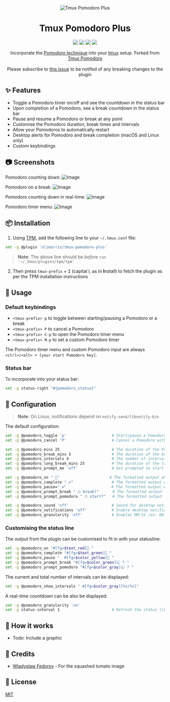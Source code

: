 <p align="center">
<img src="https://user-images.githubusercontent.com/9512444/179077304-a6c31ccb-ad8f-41d9-97f8-f09a1c4935ad.png" alt="Tmux Pomodoro Plus" />
</p>

<h1 align="center">Tmux Pomodoro Plus</h1>

<p align="center">
<a href="https://github.com/olimorris/tmux-pomodoro-plus/stargazers"><img src="https://img.shields.io/github/stars/olimorris/tmux-pomodoro-plus?color=c678dd&logoColor=e06c75&style=for-the-badge"></a>
<a href="https://github.com/olimorris/tmux-pomodoro-plus/issues"><img src="https://img.shields.io/github/issues/olimorris/tmux-pomodoro-plus?color=%23d19a66&style=for-the-badge"></a>
<a href="https://github.com/olimorris/tmux-pomodoro-plus/blob/main/LICENSE.md"><img src="https://img.shields.io/github/license/olimorris/tmux-pomodoro-plus?style=for-the-badge"></a>
<a href="https://github.com/olimorris/tmux-pomodoro-plus/actions/workflows/test.yml"><img src="https://img.shields.io/github/actions/workflow/status/olimorris/tmux-pomodoro-plus/test.yml?branch=main&label=tests&style=for-the-badge"></a>
</p>

<p align="center">
Incorporate the <a href="https://en.wikipedia.org/wiki/Pomodoro_Technique">Pomodoro technique</a> into your <a href="https://github.com/tmux/tmux">tmux</a> setup. Forked from <a href="https://github.com/alexanderjeurissen/tmux-pomodoro">Tmux Pomodoro</a><br><br>Please subscribe to <a href="https://github.com/olimorris/tmux-pomodoro-plus/issues/29">this issue</a> to be notifed of any breaking changes to the plugin
</p>

## :sparkles: Features

- Toggle a Pomodoro timer on/off and see the countdown in the status bar
- Upon completion of a Pomodoro, see a break countdown in the status bar
- Pause and resume a Pomodoro or break at any point
- Customise the Pomodoro duration, break times and intervals
- Allow your Pomodoros to automatically restart
- Desktop alerts for Pomodoro and break completion (macOS and Linux only)
- Custom keybindings

## :camera: Screenshots

Pomodoro counting down:
![Image](https://user-images.githubusercontent.com/9512444/218257051-1cdc4487-7e0a-4d1f-9e70-932028f47d6f.png)

Pomodoro on a break:
![Image](https://user-images.githubusercontent.com/9512444/218257106-c3f83c7e-a467-4965-adfd-8c0b9b06ad9b.png)

Pomodoro counting down in real-time:
![Image](https://user-images.githubusercontent.com/9512444/218257132-6aac32d9-6ecb-4192-926c-1c41cb4adc62.gif)

Pomodoro timer menu:
![Image](https://user-images.githubusercontent.com/9512444/179624439-c5203dd1-01a9-4bf8-93dc-3da162939a4a.gif)

## :package: Installation

1. Using [TPM](https://github.com/tmux-plugins/tpm), add the following line to your `~/.tmux.conf` file:

```bash
set -g @plugin 'olimorris/tmux-pomodoro-plus'
```

> **Note**: The above line should be _before_ `run '~/.tmux/plugins/tpm/tpm'`

2. Then press `tmux-prefix` + <kbd>I</kbd> (capital i, as in **I**nstall) to fetch the plugin as per the TPM installation instructions

## :rocket: Usage

### Default keybindings

- `<tmux-prefix> p` to toggle between starting/pausing a Pomodoro or a break
- `<tmux-prefix> P` to cancel a Pomodoro
- `<tmux-prefix> C-p` to open the Pomodoro timer menu
- `<tmux-prefix> M-p` to set a custom Pomodoro timer

The Pomodoro timer menu and custom Pomodoro input are always `<ctrl>/<alt> + [your start Pomodoro key]`.

### Status bar

To incorporate into your status bar:

```bash
set -g status-right "#{pomodoro_status}"
```

## :wrench: Configuration

> **Note**: On Linux, notifications depend on `notify-send/libnotify-bin`

The default configuration:

```bash
set -g @pomodoro_toggle 'p'                    # Start/pause a Pomodoro or break with tmux-prefix + p
set -g @pomodoro_cancel 'P'                    # Cancel a Pomodoro with tmux-prefix key + P

set -g @pomodoro_mins 25                       # The duration of the Pomodoro
set -g @pomodoro_break_mins 5                  # The duration of the break after the Pomodoro completes
set -g @pomodoro_intervals 4                   # The number of intervals before a longer break is started
set -g @pomodoro_long_break_mins 25            # The duration of the long break
set -g @pomodoro_prompt_me 'off'               # Get prompted to start Pomodoros and breaks

set -g @pomodoro_on " 🍅"                      # The formatted output when the Pomodoro is running
set -g @pomodoro_complete " ✔︎"                 # The formatted output when the break is running
set -g @pomodoro_pause=" ⏸︎"                    # The formatted output when the Pomodoro/break is paused
set -g @pomodoro_prompt_break " ⏲︎ break?"      # The formatted output when waiting to start a break
set -g @pomodoro_prompt_pomodoro " ⏱︎ start?"   # The formatted output when waiting to start a Pomodoro

set -g @pomodoro_sound 'off'                   # Sound for desktop notifications (Run `ls /System/Library/Sounds` for a list of sounds to use on Mac)
set -g @pomodoro_notifications 'off'           # Enable desktop notifications from your terminal
set -g @pomodoro_granularity 'off'             # Enables MM:SS (ex: 00:10) format instead of the default (ex: 1m)
```

### Customising the status line

The output from the plugin can be customised to fit in with your statusline:

```bash
set -g @pomodoro_on "#[fg=$text_red]🍅 "
set -g @pomodoro_complete "#[fg=$text_green]🍅 "
set -g @pomodoro_pause "  #[fg=$color_yellow]🍅 "
set -g @pomodoro_prompt_break "#[fg=$color_green]🕤 ? "
set -g @pomodoro_prompt_pomodoro "#[fg=$color_gray]🕤 ? "
```

The current and total number of intervals can be displayed:

```bash
set -g @pomodoro_show_intervals " #[fg=$color_gray][%s/%s]"
```

A real-time countdown can be also be displayed:

```bash
set -g @pomodoro_granularity 'on'
set -g status-interval 1                       # Refresh the status line every second
```

## :microscope: How it works

- Todo: Include a graphic

## :clap: Credits

- [Wladyslaw Fedorov](https://dribbble.com/Wladza) - For the squashed tomato image

## :page_with_curl: License

[MIT](https://github.com/olimorris/tmux-pomodoro-plus/blob/master/LICENSE.md)
